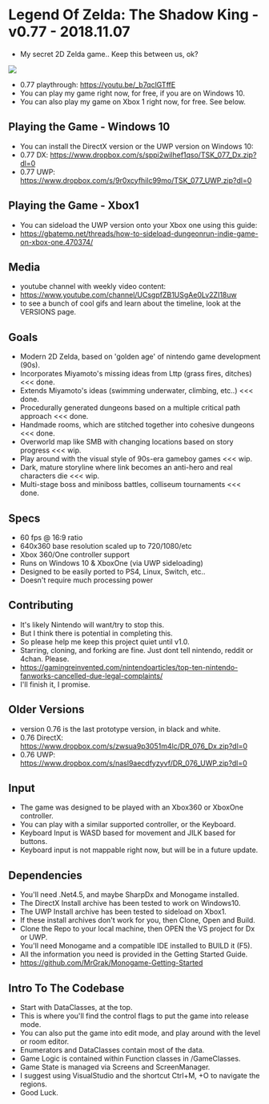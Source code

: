 # Legend Of Zelda: The Shadow King - v0.77 - 2018.11.07
+ My secret 2D Zelda game.. Keep this between us, ok?   
  
![](https://github.com/MrGrak/DungeonRun/blob/master/Gifs/077release.gif)  

+ 0.77 playthrough: https://youtu.be/_b7qclGTffE  
+ You can play my game right now, for free, if you are on Windows 10.  
+ You can also play my game on Xbox 1 right now, for free. See below.  


## Playing the Game - Windows 10
+ You can install the DirectX version or the UWP version on Windows 10:
+ 0.77 DX: https://www.dropbox.com/s/sppi2wilhef1qso/TSK_077_Dx.zip?dl=0  
+ 0.77 UWP: https://www.dropbox.com/s/9r0xcyfhilc99mo/TSK_077_UWP.zip?dl=0  


## Playing the Game - Xbox1
+ You can sideload the UWP version onto your Xbox one using this guide:  
+ https://gbatemp.net/threads/how-to-sideload-dungeonrun-indie-game-on-xbox-one.470374/  


## Media
+ youtube channel with weekly video content:  
+ https://www.youtube.com/channel/UCsgpfZB1USgAe0Lv2ZI18uw  
+ to see a bunch of cool gifs and learn about the timeline, look at the VERSIONS page.


## Goals
+ Modern 2D Zelda, based on 'golden age' of nintendo game development (90s).
+ Incorporates Miyamoto's missing ideas from Lttp (grass fires, ditches) <<< done.
+ Extends Miyamoto's ideas (swimming underwater, climbing, etc..) <<< done.
+ Procedurally generated dungeons based on a multiple critical path approach <<< done.
+ Handmade rooms, which are stitched together into cohesive dungeons <<< done.
+ Overworld map like SMB with changing locations based on story progress <<< wip.
+ Play around with the visual style of 90s-era gameboy games <<< wip.
+ Dark, mature storyline where link becomes an anti-hero and real characters die <<< wip.
+ Multi-stage boss and miniboss battles, colliseum tournaments <<< done.


## Specs
+ 60 fps @ 16:9 ratio  
+ 640x360 base resolution scaled up to 720/1080/etc 
+ Xbox 360/One controller support
+ Runs on Windows 10 & XboxOne (via UWP sideloading)
+ Designed to be easily ported to PS4, Linux, Switch, etc..
+ Doesn't require much processing power  


## Contributing
+ It's likely Nintendo will want/try to stop this. 
+ But I think there is potential in completing this.
+ So please help me keep this project quiet until v1.0.  
+ Starring, cloning, and forking are fine. Just dont tell nintendo, reddit or 4chan. Please. 
+ https://gamingreinvented.com/nintendoarticles/top-ten-nintendo-fanworks-cancelled-due-legal-complaints/  
+ I'll finish it, I promise.  


## Older Versions
+ version 0.76 is the last prototype version, in black and white.  
+ 0.76 DirectX: https://www.dropbox.com/s/zwsua9p3051m4lc/DR_076_Dx.zip?dl=0  
+ 0.76 UWP: https://www.dropbox.com/s/nasl9aecdfyzyvf/DR_076_UWP.zip?dl=0  


## Input
+ The game was designed to be played with an Xbox360 or XboxOne controller.  
+ You can play with a similar supported controller, or the Keyboard.  
+ Keyboard Input is WASD based for movement and JILK based for buttons.  
+ Keyboard input is not mappable right now, but will be in a future update.  


## Dependencies
+ You'll need .Net4.5, and maybe SharpDx and Monogame installed.
+ The DirectX Install archive has been tested to work on Windows10.
+ The UWP Install archive has been tested to sideload on Xbox1.
+ If these install archives don't work for you, then Clone, Open and Build.
+ Clone the Repo to your local machine, then OPEN the VS project for Dx or UWP.
+ You'll need Monogame and a compatible IDE installed to BUILD it (F5).
+ All the information you need is provided in the Getting Started Guide.
+ https://github.com/MrGrak/Monogame-Getting-Started


## Intro To The Codebase  
+ Start with DataClasses, at the top.  
+ This is where you'll find the control flags to put the game into release mode.  
+ You can also put the game into edit mode, and play around with the level or room editor.  
+ Enumerators and DataClasses contain most of the data.
+ Game Logic is contained within Function classes in /GameClasses.
+ Game State is managed via Screens and ScreenManager.  
+ I suggest using VisualStudio and the shortcut Ctrl+M, +O to navigate the regions.  
+ Good Luck.  









